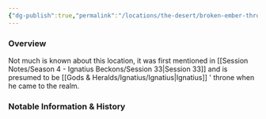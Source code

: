 ```yaml
---
{"dg-publish":true,"permalink":"/locations/the-desert/broken-ember-throne/","tags":["Undiscovered"],"updated":"2025-04-26T17:58:57.507+01:00"}
---
```



### Overview
Not much is known about this location, it was first mentioned in [[Session Notes/Season 4 - Ignatius Beckons/Session 33\|Session 33]] and is presumed to be [[Gods & Heralds/Ignatius/Ignatius\|Ignatius]] ' throne when he came to the realm. 

### Notable Information & History 